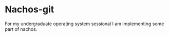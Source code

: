 # Nachos-git
For my undergraduate operating system sessional I am implementing some part of nachos.
